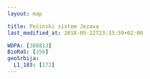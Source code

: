 ```yaml
---
layout: map

title: Pećinski sistem Jezava
last_modified_at: 2018-05-22T23:33:59+02:00

WDPA: [388813]
BioRaS: [356]
geoSrbija:
  L1_183: [172]
---
```


